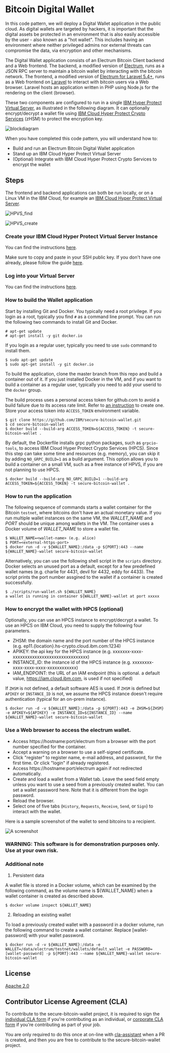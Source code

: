 # Bitcoin Digital Wallet

In this code pattern, we will deploy a Digital Wallet application in the public cloud. As digital wallets are targeted by hackers, it is important that the digital assets be protected in an environment that is also easily accessible by the user - also known as a "hot wallet". This includes having an environment where neither privileged admins nor external threats can compromise the data, via encryption and other mechanisms.

The Digital Wallet application consists of an Electrum Bitcoin Client backend and a Web frontend.
The backend, a modified version of [Electrum](https://github.com/spesmilo/electrum), runs as a JSON RPC server to maintain a bitcoin wallet by interacting with the bitcoin network. 
The frontend, a modified version of [Electrum for Laravel 5.4+](https://github.com/AraneaDev/laravel-electrum), runs as a Web frontend on [Laravel](https://laravel.com/) to interact with bitcoin users via a Web browser. Laravel hosts an application written in PHP using
Node.js for the rendering on the client (browser).

These two components are configured to run in a single [IBM Hyper Protect Virtual Server](https://cloud.ibm.com/catalog/services/hyper-protect-virtual-server), as illustrated in the following diagram. It can optionally encrypt/decrypt a wallet file using [IBM Cloud Hyper Protect Crypto Services](https://cloud.ibm.com/catalog/services/hyper-protect-crypto-services) (zHSM) to protect the encryption key. 

![blockdiagram](images/diagram.png)

When you have completed this code pattern, you will understand how to:

* Build and run an Electrum Bitcoin Digital Wallet application 
* Stand up an IBM Cloud Hyper Protect Virtual Server
* (Optional) Integrate with IBM Cloud Hyper Protect Crypto Services to encrypt the wallet


## Steps

The frontend and backend applications can both be run locally, or on a Linux VM in the IBM Cloud,
for example an [IBM Cloud Hyper Protect Virtual Server](https://cloud.ibm.com/catalog/services/hyper-protect-virtual-server).

![HPVS_find](images/SearchHPVS.png)

![HPVS_create](images/HPVSFields.png)

### Create your IBM Cloud Hyper Protect Virtual Server Instance

You can find the instructions [here](https://cloud.ibm.com/docs/services/hp-virtual-servers?topic=hp-virtual-servers-provision).

Make sure to copy and paste in your SSH public key. If you don't have one already, please follow the guide [here]( https://cloud.ibm.com/docs/vpc?topic=vpc-ssh-keys).

### Log into your Virtual Server

You can find the instructions [here](https://cloud.ibm.com/docs/services/hp-virtual-servers?topic=hp-virtual-servers-connect_vs).

### How to build the Wallet application

Start by installing Git and Docker. You typically need a root privilege. If you login as a root, typically you find `#`
as a command line prompt. You can run the following two commands to install Git and Docker.

```
# apt-get update
# apt-get install -y git docker.io
```

If you login as a regular user, typically you need to use `sudo` command to install them.

```
$ sudo apt-get update
$ sudo apt-get install -y git docker.io
```

To build the application, clone the master branch from this repo and build a container out of it.
If you just installed Docker in the VM, and if you want to build a container as a regular user,
typically you need to add your userid to the `docker` group.

The build process uses a personal access token for github.com to avoid a build failure due to its access rate limit.
Refer to [an instruction](https://docs.github.com/en/github/authenticating-to-github/creating-a-personal-access-token) to create one.
Store your access token into `ACCESS_TOKEN` environment variable.

```
$ git clone https://github.com/IBM/secure-bitcoin-wallet.git
$ cd secure-bitcoin-wallet
$ docker build --build-arg ACCESS_TOKEN=${ACCESS_TOKEN} -t secure-bitcoin-wallet .
```

By default, the Dockerfile installs grpc python packages, such as `grpcio-tools`, to access IBM Cloud Hyper Protect Crypto Services (HPCS).
Since this step can take some time and resources (e.g. memory), you can skip it by adding `NO_GRPC_BUILD=1` as a build argument.
This option allows you to build a container on a small VM, such as a free instance of HPVS, 
if you are not planning to use HPCS.

```
$ docker build --build-arg NO_GRPC_BUILD=1 --build-arg ACCESS_TOKEN=${ACCESS_TOKEN} -t secure-bitcoin-wallet .
```

### How to run the application

The following sequence of commands starts a wallet container for the Bitcoin `testnet`, where bitcoins don't have an actual monetary value.
If you run multiple wallet instances on the same VM, the *WALLET_NAME* and *PORT* should be unique among wallets in the VM. The container uses a Docker volume of *WALLET_NAME* to store a wallet file.


```
$ WALLET_NAME=<wallet-name> (e.g. alice)
$ PORT=<external-https-port>
$ docker run -d -v ${WALLET_NAME}:/data -p ${PORT}:443 --name ${WALLET_NAME}-wallet secure-bitcoin-wallet
```

Alternatively, you can use the following shell script in the `scripts` directory. Docker selects an unused port as a default, except for a few predefined wallet names (e.g. charlie for 4431, devil for 4432, eddy for 4433). The script prints the port number assgined to the wallet if a container is created successfully.

```
$ ./scripts/run-wallet.sh ${WALLET_NAME}
a wallet is running in container ${WALLET_NAME}-wallet at port xxxxx
```

### How to encrypt the wallet with HPCS (optional)

Optionally, you can use an HPCS instance to encrypt/decrypt a wallet. To use an HPCS on IBM Cloud, you need to supply the following four parameters.

- ZHSM: the domain name and the port number of the HPCS instance (e.g. ep11.{location}.hs-crypto.cloud.ibm.com:1234)
- APIKEY: the api key for the HPCS instance (e.g. xxxxxxx-xxxx-xxxxxxxxxxxxxxxxxxxxxxxxxxxxxxx)
- INSTANCE_ID: the instance id of the HPCS instance (e.g. xxxxxxxx-xxxx-xxxx-xxxx-xxxxxxxxxxxx)
- IAM_ENDPOINT: the URL of an IAM endpoint (this is optional. a default value, https://iam.cloud.ibm.com, is used if not specified)

If `ZHSM` is not defined, a default software AES is used.
If `ZHSM` is defined but `APIKEY` or `INSTANCE_ID` is not, we assume the HPCS instance doesn't require authentication
(typical for an on-prem instance).

```
$ docker run -d -v ${WALLET_NAME}:/data -p ${PORT}:443 -e ZHSM=${ZHSM} -e APIKEY=${APIKEY} -e INSTANCE_ID=${INSTANCE_ID} --name ${WALLET_NAME}-wallet secure-bitcoin-wallet
```

### Use a Web browser to access the electrum wallet.

- Access https://hostname:port/electrum from a browser with the port number specified for the container.
- Accept a warning on a browser to use a self-signed certificate.
- Click "register" to register name, e-mail address, and password, for the first time. Or click "login" if already registered.
- Access https://hostname:port/electrum again if not redirected automatically.
- Create and load a wallet from a Wallet tab. Leave the seed field empty unless you want to use a seed from a previously created wallet. You can set a wallet password here. Note that it is different from the login password.
- Reload the browser.
- Select one of five tabs (`History`, `Requests`, `Receive`, `Send`, or `Sign`) to interact with the wallet.

Here is a sample screenshot of the wallet to send bitcoins to a recipient.

![A screenshot](images/screenshot.png)

### WARNING: This software is for demonstration purposes only. Use at your own risk.


### Additional note

1. Persistent data

A wallet file is stored in a Docker volume, which can be examined by the following command, as the volume name
is ${WALLET_NAME} when a wallet container is created as described above.

```
$ docker volume inspect ${WALLET_NAME}
```

2. Reloading an existing wallet

To load a previously created wallet with a password in a docker volume, run the following command to create a wallet container.
Replace [wallet-password] with your wallet password.

```
$ docker run -d -v ${WALLET_NAME}:/data -e WALLET=/data/electrum/testnet/wallets/default_wallet -e PASSWORD=[wallet-password] -p ${PORT}:443 --name ${WALLET_NAME}-wallet secure-bitcoin-wallet
```

## License

[Apache 2.0](https://github.com/IBM/secure-bitcoin-wallet/blob/master/LICENSE)

## Contributor License Agreement (CLA)

To contribute to the secure-bitcoin-wallet project, it is required to sign the 
[individual CLA form](https://gist.github.com/moriohara/9926f0791f1168acd7974b9dc4467e99) 
if you're contributing as an individual, or 
[corporate CLA form](https://gist.github.com/moriohara/018efe7c8b3247da3e77ddbf56f55c2e) 
if you're contributing as part of your job.

You are only required to do this once at on-line with [cla-assistant](https://github.com/cla-assistant/cla-assistant) when a PR is created, and then you are free to contribute to the secure-bitcoin-wallet project.
